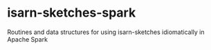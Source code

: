 # isarn-sketches-spark
Routines and data structures for using isarn-sketches idiomatically in Apache Spark
